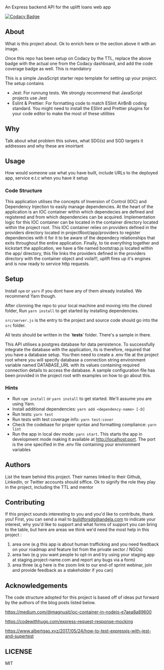 An Express backend API for the uplift loans web app

[![Codacy Badge](https://api.codacy.com/project/badge/Grade/b3c40605563f4428a40aeb98552f395f)](https://app.codacy.com/gh/BuildForSDG/uplift-backend?utm_source=github.com&utm_medium=referral&utm_content=BuildForSDG/uplift-backend&utm_campaign=Badge_Grade_Settings)

## About

What is this project about. Ok to enrich here or the section above it with an image. 

Once this repo has been setup on Codacy by the TTL, replace the above badge with the actual one from the Codacy dashboard, and add the code coverage badge as well. This is mandatory

This is a simple JavaScript starter repo template for setting up your project. The setup contains

-  Jest: For runnung tests. We strongly recommend that JavaScript projects use Jest
-  Eslint & Prettier: For formatting code to match ESlint AirBnB coding standard. You might need to install the ESlint and Prettier plugins for your code editor to make the most of these utilities

## Why

Talk about what problem this solves, what SDG(s) and SGD targets it addresses and why these are imoirtant

## Usage
 How would someone use what you have built, include URLs to the deployed app, service e.t.c when you have it setup

### Code Structure

This application utilises the concepts of Inversion of Control (IOC) and Dependency Injection
to easily manage dependencies. At the heart of the application is an IOC container within which
dependecies are defined and registered and from which dependencies can be acquired. Implementation logic 
for this IOC container can be located in the container directory located within the project root. This IOC
container relies on providers defined in the providers directory located in projectRoot/app/providers to register dependencies with it for it to be aware of the dependecy relationships that exits throughout the entire application. Finally, to tie everything together and kickstart the application, we have a file named bootstrap.js located within the app/ directory, this file links the providers defined in the providers directory with the container object and voila!!!, uplift fires up it's engines and is now ready to service http requests.  

## Setup

Install `npm` or `yarn` if you dont have any of them already installed. We recommend Yarn though.

After clonning the repo to your local machine and moving into the cloned folder, Run `yarn install` to get started by installing dependencies. 

`src/server.js` is the entry to the project and source code should go into the `src` folder.

All tests should be written in the `__tests__' folder. There's a sample in there.


This API utilises a postgres database for data persistence. To successfully integrate the database with the application, its is therefore, required that you have a database setup. You then need to create a .env file at the project root where you will specify database a connection string environment variable named DATABASE_URL with its values containing required connection details to access the database. A sample configuration file has been provided in the project root with examples on how to go about this.

### Hints

-  Run `npm install` or `yarn install` to get started. We'll assume you are using Yarn.
-  Install additional dependencies: `yarn add <dependency-name> [-D]`
-  Run tests: `yarn test`
-  Run tests with test coverage info: `yarn test:cover`
-  Check the codebase for proper syntax and formatting compliance: `yarn lint`
-  Run the app in local dev mode: `yarn start`. This starts the app in development mode making it available at 
<http://localhost:port>. The port is the one specified in the .env file containing your environment variables

## Authors

List the team behind this project. Their names linked to their Github, LinkedIn, or Twitter accounts should siffice. Ok to signify the role they play in the project, including the TTL and mentor

## Contributing
If this project sounds interesting to you and you'd like to contribute, thank you!
First, you can send a mail to buildforsdg@andela.com to indicate your interest, why you'd like to support and what forms of support you can bring to the table, but here are areas we think we'd need the most help in this project :
1.  area one (e.g this app is about human trafficking and you need feedback on your roadmap and feature list from the private sector / NGOs)
2.  area two (e.g you want people to opt-in and try using your staging app at staging.project-name.com and report any bugs via a form)
3.  area three (e.g here is the zoom link to our end-of sprint webinar, join and provide feedback as a stakeholder if you can)

## Acknowledgements

The code structure adopted for this project is based off of ideas put forward by the authors of the blog posts
listed below.

<https://medium.com/@magnusjt/ioc-container-in-nodejs-e7aea8a89600>

<https://codewithhugo.com/express-request-response-mocking>

<https://www.albertgao.xyz/2017/05/24/how-to-test-expressjs-with-jest-and-supertest>

## LICENSE
MIT
